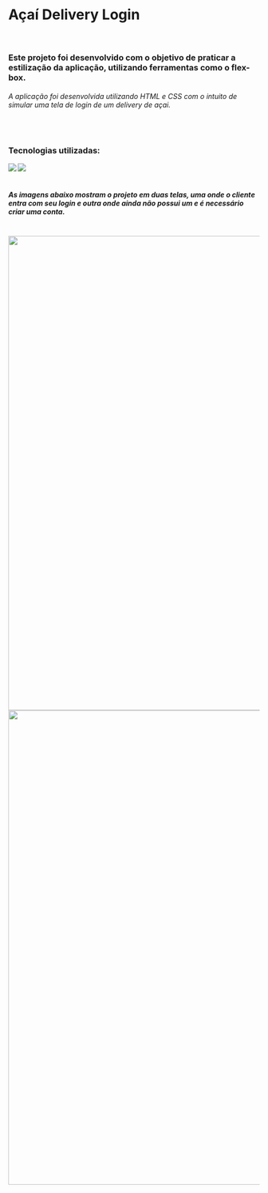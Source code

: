 <h1>Açaí Delivery Login</h1> 
<br>

<h3>Este projeto foi desenvolvido com o objetivo de praticar a estilização da aplicação, utilizando ferramentas como o flex-box.</h3>
<h6>A aplicação foi desenvolvida utilizando HTML e CSS com o intuito de simular uma tela de login de um delivery de açai.</h6>
<br>
<h3>Tecnologias utilizadas: </h3>
<img align="left" src="https://img.shields.io/badge/HTML5-E34F26?style=for-the-badge&logo=html5&logoColor=white">
<img align="left" src="https://img.shields.io/badge/CSS3-1572B6?style=for-the-badge&logo=css3&logoColor=white">
<br>
<br>

<h5>As imagens abaixo mostram o projeto em duas telas, uma onde o cliente entra com seu login e outra onde ainda não possui um e é necessário criar uma conta.</h5>
<br>

<img  src="" width=950px dis>
<img  src="" width=950px>
